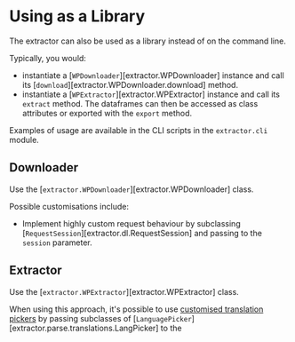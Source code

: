 # Using as a Library

The extractor can also be used as a library instead of on the command line.

Typically, you would:

- instantiate a [`WPDownloader`][extractor.WPDownloader] instance and call its [`download`][extractor.WPDownloader.download] method.
- instantiate a [`WPExtractor`][extractor.WPExtractor] instance and call its `extract` method. The dataframes can then be accessed as class attributes or exported with the `export` method.

Examples of usage are available in the CLI scripts in the `extractor.cli` module.



## Downloader

Use the [`extractor.WPDownloader`][extractor.WPDownloader] class.

Possible customisations include:

- Implement highly custom request behaviour by subclassing [`RequestSession`][extractor.dl.RequestSession] and passing to the `session` parameter.


## Extractor

Use the [`extractor.WPExtractor`][extractor.WPExtractor] class.

When using this approach, it's possible to use [customised translation pickers](../advanced/multilingual.md#adding-support) by passing subclasses of [`LanguagePicker`][extractor.parse.translations.LangPicker] to the 
